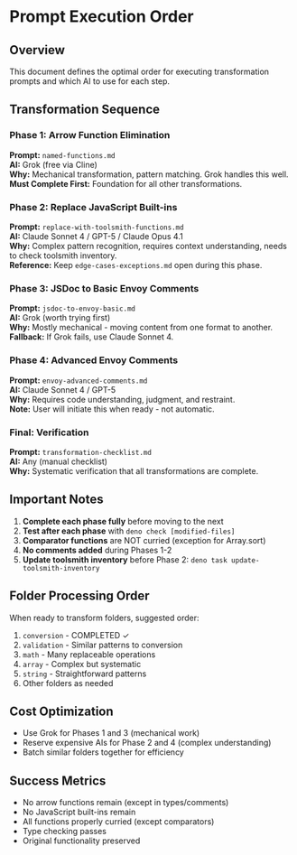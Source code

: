 # Prompt Execution Order

## Overview

This document defines the optimal order for executing transformation prompts and which AI to use for each step.

## Transformation Sequence

### Phase 1: Arrow Function Elimination
**Prompt:** `named-functions.md`  
**AI:** Grok (free via Cline)  
**Why:** Mechanical transformation, pattern matching. Grok handles this well.  
**Must Complete First:** Foundation for all other transformations.

### Phase 2: Replace JavaScript Built-ins  
**Prompt:** `replace-with-toolsmith-functions.md`  
**AI:** Claude Sonnet 4 / GPT-5 / Claude Opus 4.1  
**Why:** Complex pattern recognition, requires context understanding, needs to check toolsmith inventory.  
**Reference:** Keep `edge-cases-exceptions.md` open during this phase.

### Phase 3: JSDoc to Basic Envoy Comments
**Prompt:** `jsdoc-to-envoy-basic.md`  
**AI:** Grok (worth trying first)  
**Why:** Mostly mechanical - moving content from one format to another.  
**Fallback:** If Grok fails, use Claude Sonnet 4.

### Phase 4: Advanced Envoy Comments
**Prompt:** `envoy-advanced-comments.md`  
**AI:** Claude Sonnet 4 / GPT-5  
**Why:** Requires code understanding, judgment, and restraint.  
**Note:** User will initiate this when ready - not automatic.

### Final: Verification
**Prompt:** `transformation-checklist.md`  
**AI:** Any (manual checklist)  
**Why:** Systematic verification that all transformations are complete.

## Important Notes

1. **Complete each phase fully** before moving to the next
2. **Test after each phase** with `deno check [modified-files]`
3. **Comparator functions** are NOT curried (exception for Array.sort)
4. **No comments added** during Phases 1-2
5. **Update toolsmith inventory** before Phase 2: `deno task update-toolsmith-inventory`

## Folder Processing Order

When ready to transform folders, suggested order:
1. `conversion` - COMPLETED ✓
2. `validation` - Similar patterns to conversion
3. `math` - Many replaceable operations
4. `array` - Complex but systematic
5. `string` - Straightforward patterns
6. Other folders as needed

## Cost Optimization

- Use Grok for Phases 1 and 3 (mechanical work)
- Reserve expensive AIs for Phase 2 and 4 (complex understanding)
- Batch similar folders together for efficiency

## Success Metrics

- No arrow functions remain (except in types/comments)
- No JavaScript built-ins remain
- All functions properly curried (except comparators)
- Type checking passes
- Original functionality preserved
